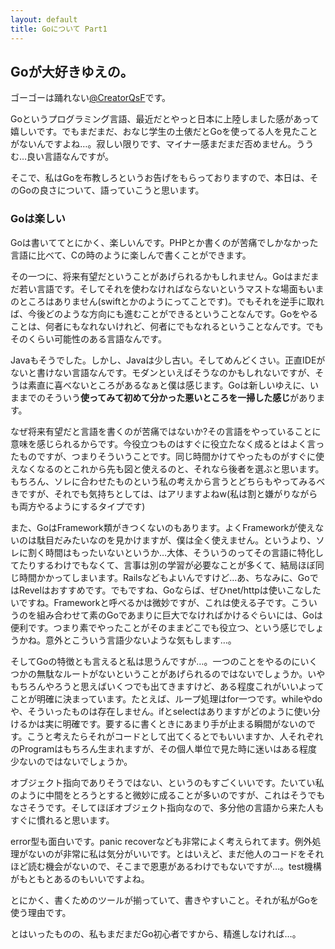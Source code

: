 ```yaml
---
layout: default
title: Goについて Part1
---
```


## Goが大好きゆえの。

ゴーゴーは踊れない[@CreatorQsF](http://f.9en.co/?move=mainSns)です。

Goというプログラミング言語、最近だとやっと日本に上陸しました感があって嬉しいです。でもまだまだ、おなじ学生の土俵だとGoを使ってる人を見たことがないんですよね…。寂しい限りです、マイナー感まだまだ否めません。ううむ…良い言語なんですが。

そこで、私はGoを布教しろというお告げをもらっておりますので、本日は、そのGoの良さについて、語っていこうと思います。

### Goは楽しい

Goは書いててとにかく、楽しいんです。PHPとか書くのが苦痛でしかなかった言語に比べて、Cの時のように楽しんで書くことができます。

その一つに、将来有望だということがあげられるかもしれません。Goはまだまだ若い言語です。そしてそれを使わなければならないというマストな場面もいまのところはありません(swiftとかのようにってことです)。でもそれを逆手に取れば、今後どのような方向にも進むことができるということなんです。Goをやることは、何者にもなれないけれど、何者にでもなれるということなんです。でもそのくらい可能性のある言語なんです。

Javaもそうでした。しかし、Javaは少し古い。そしてめんどくさい。正直IDEがないと書けない言語なんです。モダンといえばそうなのかもしれないですが、そうは素直に喜べないところがあるなぁと僕は感じます。Goは新しいゆえに、いままでのそういう**使ってみて初めて分かった悪いところを一掃した感じ**があります。

なぜ将来有望だと言語を書くのが苦痛ではないか?その言語をやっていることに意味を感じられるからです。今役立つものはすぐに役立たなく成るとはよく言ったものですが、つまりそういうことです。同じ時間かけてやったものがすぐに使えなくなるのとこれから先も図と使えるのと、それなら後者を選ぶと思います。もちろん、ソレに合わせたものという私の考えから言うとどちらもやってみるべきですが、それでも気持ちとしては、はアリますよねw(私は割と嫌がりながらも両方やるようにするタイプです)

また、GoはFramework類がきつくないのもあります。よくFrameworkが使えないのは駄目だみたいなのを見かけますが、僕は全く使えません。というより、ソレに割く時間はもったいないというか…大体、そういうのってその言語に特化してたりするわけでもなくて、言事は別の学習が必要なことが多くて、結局ほぼ同じ時間かかってしまいます。Railsなどもよいんですけど…あ、ちなみに、GoではRevelはおすすめです。でもですね、Goならば、ぜひnet/httpは使いこなしたいですね。Frameworkと呼べるかは微妙ですが、これは使える子です。こういうのを組み合わせて素のGoであまりに巨大でなければかけるぐらいには、Goは便利です。つまり素でやったことがそのままどこでも役立つ、という感じでしょうかね。意外とこういう言語少ないような気もします…。

そしてGoの特徴とも言えると私は思うんですが…。一つのことをやるのにいくつかの無駄なルートがないということがあげられるのではないでしょうか。いやもちろんやろうと思えばいくつでも出てきますけど、ある程度これがいいよってことが明確に決まっています。たとえば、ループ処理はfor一つです。whileやdoや、そういったものは存在しません。ifとselectはありますがどのように使い分けるかは実に明確です。要するに書くときにあまり手が止まる瞬間がないのです。こうと考えたらそれがコードとして出てくるとでもいいますか、人それぞれのProgramはもちろん生まれますが、その個人単位で見た時に迷いはある程度少ないのではないでしょうか。

オブジェクト指向でありそうではない、というのもすごくいいです。たいてい私のように中間をとろうとすると微妙に成ることが多いのですが、これはそうでもなさそうです。そしてほぼオブジェクト指向なので、多分他の言語から来た人もすぐに慣れると思います。

error型も面白いです。panic recoverなども非常によく考えられてます。例外処理がないのが非常に私は気分がいいです。とはいえど、まだ他人のコードをそれほど読む機会がないので、そこまで恩恵があるわけでもないですが…。test機構がもともとあるのもいいですよね。

とにかく、書くためのツールが揃っていて、書きやすいこと。それが私がGoを使う理由です。

とはいったものの、私もまだまだGo初心者ですから、精進しなければ…。